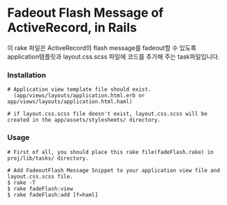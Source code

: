 # Fadeout Flash Message of ActiveRecord, in Rails

이 rake 파일은 ActiveRecord의 flash message를 fadeout할 수 있도록 application템플릿과 layout.css.scss 파일에 코드를 추가해 주는 task파일입니다. 

### Installation

    # Application view template file should exist.
      (app/views/layouts/application.html.erb or app/views/layouts/application.html.haml)
      
    # if layout.css.scss file doesn't exist, layout.css.scss will be created in the app/assets/stylesheets/ directory.

### Usage

    # First of all, you should place this rake file(fadeFlash.rake) in proj/lib/tasks/ directory.
    
    # Add FadeoutFlash Message Snippet to your application view file and layout.css.scss file.
    $ rake -T
    $ rake fadeFlash:view
    $ rake fadeFlash:add [f=haml]
